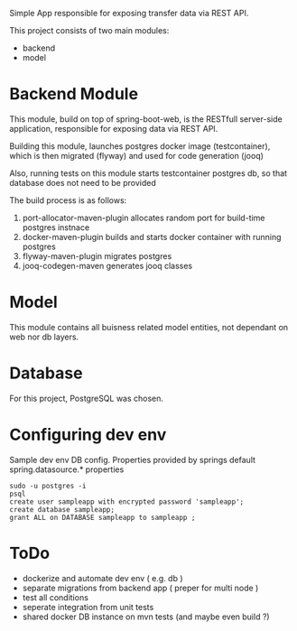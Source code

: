 Simple App responsible for exposing transfer data via REST API.

This project consists of two main modules:

- backend
- model


# Backend Module
This module, build on top of spring-boot-web, is the RESTfull server-side application, responsible for exposing data via REST API.

Building this module, launches postgres docker image (testcontainer), which is then migrated (flyway) and used for code generation (jooq) 

Also, running tests on this module starts testcontainer postgres db, so that database does not need to be provided 

The build process is as follows:
1. port-allocator-maven-plugin allocates random port for build-time postgres instnace
2. docker-maven-plugin builds and starts docker container with running postgres
3. flyway-maven-plugin migrates postgres
4. jooq-codegen-maven generates jooq classes

# Model
This module contains all buisness related model entities, not dependant on web nor db layers.

# Database
For this project, PostgreSQL was chosen.

# Configuring dev env
Sample dev env DB config. Properties provided by springs default spring.datasource.* properties

```shell script
sudo -u postgres -i
psql
create user sampleapp with encrypted password 'sampleapp';
create database sampleapp;
grant ALL on DATABASE sampleapp to sampleapp ;
```

# ToDo 
- dockerize and automate dev env ( e.g. db )
- separate migrations from backend app ( preper for multi node ) 
- test all conditions
- seperate integration from unit tests
- shared docker DB instance on mvn tests (and maybe even build ?)
